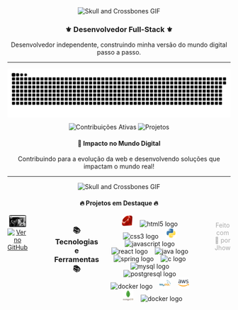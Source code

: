 <div style="text-align: center;" align="center">
  <!-- GIF -->
    <img src="https://raw.githubusercontent.com/Tarikul-Islam-Anik/Animated-Fluent-Emojis/master/Emojis/People%20with%20professions/Technologist%20Light%20Skin%20Tone.png" alt="Skull and Crossbones GIF" width="90">

  <h3>⚜️ Desenvolvedor Full-Stack ⚜️</h3>
  <p>Desenvolvedor independente, construindo minha versão do mundo digital passo a passo.</p>

  <hr>

  <!-- Nova Seção Inovadora -->
  <div>
    <!-- Visualização do GitHub Contribution Snake -->
    <picture align="center">
      <source media="(prefers-color-scheme: dark)" srcset="https://raw.githubusercontent.com/xjhowx-upgrates/xjhowx-upgrates/output/github-contribution-grid-snake-dark.svg">
      <source media="(prefers-color-scheme: light)" srcset="https://raw.githubusercontent.com/xjhowx-upgrates/xjhowx-upgrates/output/github-contribution-grid-snake.svg">
      <img src="https://raw.githubusercontent.com/xjhowx-upgrates/xjhowx-upgrates/output/github-contribution-grid-snake.svg" alt="GitHub Contribution Snake">
    </picture>
  
   <div style="margin-top: 10px;">
      <img src="https://img.shields.io/badge/Contribuições-Ativas-brightgreen?style=for-the-badge&logo=github" alt="Contribuições Ativas">
      <img src="https://img.shields.io/badge/Projetos-20-blue?style=for-the-badge" alt="Projetos">
    </div>
  </div>

<h4>🚀 Impacto no Mundo Digital</h4>
  <p>Contribuindo para a evolução da web e desenvolvendo soluções que impactam o mundo real!</p>
  
  <hr>

  <img src="https://raw.githubusercontent.com/Tarikul-Islam-Anik/Animated-Fluent-Emojis/master/Emojis/Smilies/Skull%20and%20Crossbones.png" alt="Skull and Crossbones GIF" width="100">

  <h4>🔥 Projetos em Destaque 🔥</h4>
  <div style="display: flex; justify-content: center; gap: 20px;">
  <div style="text-align: center;">

  <img src="https://raw.githubusercontent.com/xjhowx-upgrates/Portifolio-Tattoo-Studio-00/main/PC.png" alt="Projeto 1" style="border-radius: 8px; width: 150px;">
   <a href="https://github.com/xjhowx-upgrates?tab=projects" target="_blank">
  <br>   
  <img src="https://img.shields.io/badge/Ver%20no%20GitHub-blue?style=for-the-badge&logo=github" alt="Ver no GitHub">
  </a>
</div>
<br>
<br>
<hr>

  <h3 align="center">📚 Tecnologias e Ferramentas 📚</h3>
  <div align="center">
    <!-- Icons -->
    <img src="https://raw.githubusercontent.com/devicons/devicon/master/icons/ruby/ruby-original.svg" height="25" alt="ruby logo" />
    <img width="8" />
    <img src="https://cdn.jsdelivr.net/gh/devicons/devicon/icons/html5/html5-original.svg" height="25" alt="html5 logo" />
    <img width="8" />
    <img src="https://cdn.jsdelivr.net/gh/devicons/devicon/icons/css3/css3-original.svg" height="25" alt="css3 logo" />
    <img width="8" />
    <img src="https://raw.githubusercontent.com/devicons/devicon/master/icons/python/python-original.svg" height="25" alt="python logo" />
    <img width="8" />
    <img src="https://cdn.jsdelivr.net/gh/devicons/devicon/icons/javascript/javascript-plain.svg" height="25" alt="javascript logo" />
    <img width="8" />
    <img src="https://cdn.jsdelivr.net/gh/devicons/devicon/icons/react/react-original.svg" height="25" alt="react logo" />
    <img width="8" />
    <img src="https://cdn.jsdelivr.net/gh/devicons/devicon/icons/java/java-original.svg" height="25" alt="java logo" />
    <img width="8" />
    <img src="https://cdn.jsdelivr.net/gh/devicons/devicon/icons/spring/spring-original.svg" height="25" alt="spring logo" />
    <img width="8" />
    <img src="https://cdn.jsdelivr.net/gh/devicons/devicon/icons/c/c-original.svg" height="25" alt="c logo" />
    <img width="8" />
    <img src="https://cdn.jsdelivr.net/gh/devicons/devicon/icons/mysql/mysql-original.svg" height="25" alt="mysql logo" />
    <img width="8" />
    <img src="https://cdn.jsdelivr.net/gh/devicons/devicon/icons/postgresql/postgresql-original.svg" height="25" alt="postgresql logo" />
    <img width="8" />
    <img src="https://cdn.jsdelivr.net/gh/devicons/devicon/icons/docker/docker-original.svg" height="25" alt="docker logo" />
    <img width="8" />
    <img src="https://raw.githubusercontent.com/devicons/devicon/master/icons/mysql/mysql-original-wordmark.svg" height="25" alt="docker logo" />
    <img width="8" />
    <img src="https://raw.githubusercontent.com/devicons/devicon/master/icons/amazonwebservices/amazonwebservices-original-wordmark.svg" height="25" alt="docker logo" />
    <img width="8" />
    <img src="https://raw.githubusercontent.com/devicons/devicon/master/icons/mongodb/mongodb-original-wordmark.svg" height="25" alt="docker logo" />
    <img width="8" />
    <img src="https://www.vectorlogo.zone/logos/git-scm/git-scm-icon.svg" height="25" alt="docker logo" />
  </div>

  <hr>

  <footer>
    <p style="text-align: center; color: #aaa;">Feito com 🧠 por Jhow</p>
  </footer>

</div>

